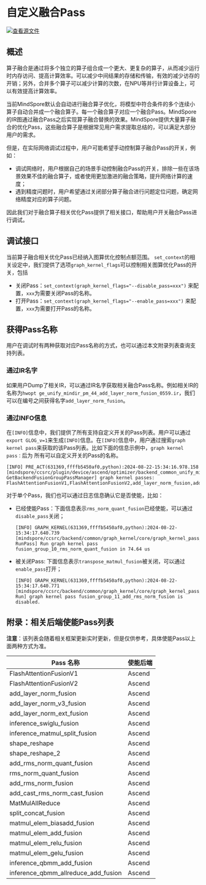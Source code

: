# 自定义融合Pass

[![查看源文件](https://mindspore-website.obs.cn-north-4.myhuaweicloud.com/website-images/r2.4.0/resource/_static/logo_source.svg)](https://gitee.com/mindspore/docs/blob/r2.4.0/docs/mindspore/source_zh_cn/model_train/custom_program/fusion_pass.md)

## 概述

算子融合是通过将多个独立的算子组合成一个更大、更复杂的算子，从而减少运行时内存访问、提高计算效率。可以减少中间结果的存储和传输，有效的减少访存的开销；另外，合并多个算子可以减少计算的次数，在NPU等并行计算设备上，可以有效提高计算效率。

当前MindSpore默认会自动进行融合算子优化，将模型中符合条件的多个连续小算子自动合并成一个融合算子。每一个融合算子对应一个融合Pass。MindSpore的IR图通过融合Pass之后实现算子融合替换的效果。MindSpore提供大量算子融合的优化Pass，这些融合算子是根据常见用户需求提取总结的，可以满足大部分用户的需求。

但是，在实际网络调试过程中，用户可能希望手动控制算子融合Pass的开关，例如：

- 调试网络时，用户根据自己的场景手动控制融合Pass的开关，排除一些在该场景效果不佳的融合算子，或者使用更加激进的融合策略，提升网络计算的速度；
- 遇到精度问题时，用户希望通过关闭部分算子融合进行问题定位问题，确定网络精度对应的算子问题。

因此我们对于融合算子相关优化Pass提供了相关接口，帮助用户开关融合Pass进行调试。

## 调试接口

当前算子融合相关优化Pass已经纳入图算优化控制点额范围。
`set_context`的相关设定中，我们提供了选项`graph_kernel_flags`可以控制相关图算优化Pass的开关，包括

- 关闭Pass：`set_context(graph_kernel_flags="--disable_pass=xxx")` 来配置，`xxx`为需要关闭Pass的名称。
- 打开Pass：`set_context(graph_kernel_flags="--enable_pass=xxx")` 来配置，`xxx`为需要打开Pass的名称。

## 获得Pass名称

用户在调试时有两种获取对应Pass名称的方式，也可以通过本文附录列表查询支持列表。

### 通过IR名字

如果用户Dump了相关IR，可以通过IR名字获取相关融合Pass名称。例如相关IR的名称为`hwopt ge_unify_mindir_pm_44_add_layer_norm_fusion_0559.ir`，我们可以在编号之间获得名字`add_layer_norm_fusion`。

### 通过INFO信息

在`[INFO]`信息中，我们提供了所有支持自定义开关的Pass列表。用户可以通过`export GLOG_v=1`来生成`[INFO]`信息。在`[INFO]`信息中，用户通过搜索`graph kernel pass`来获取的该Pass列表。比如下面的信息示例中，`graph kernel pass：`后为 所有可以自定义开关的Pass的名称。

```shell
[INFO] PRE_ACT(631369,ffffb5450af0,python):2024-08-22-15:34:16.978.158 [mindspore/ccsrc/plugin/device/ascend/optimizer/backend_common_unify_mindir.cc:191] GetBackendFusionGroupPassManager] graph kernel passes: FlashAttentionFusionV1,FlashAttentionFusionV2,add_layer_norm_fusion,add_layer_norm_v3_fusion,add_layer_norm_ext_fusion,inference_swiglu_fusion,inference_matmul_split_fusion,shape_reshape,shape_reshape_2,add_rms_norm_quant_fusion,rms_norm_quant_fusion,add_rms_norm_fusion,add_cast_rms_norm_cast_fusion,MatMulAllReduce,split_concat_fusion,matmul_elem_biasadd_fusion,matmul_elem_add_fusion,matmul_elem_relu_fusion,matmul_elem_gelu_fusion,inference_qbmm_add_fusion,inference_qbmm_allreduce_add_fusion.
```

对于单个Pass，我们也可以通过日志信息确认它是否使能，比如：

- 已经使能Pass：下面信息表示`rms_norm_quant_fusion`已经使能，可以通过`disable_pass`关闭；

    ```shell
    [INFO] GRAPH_KERNEL(631369,ffffb5450af0,python):2024-08-22-15:34:17.640.739 [mindspore/ccsrc/backend/common/graph_kernel/core/graph_kernel_pass_manager.cc:84] RunPass] Run graph kernel pass fusion_group_10_rms_norm_quant_fusion in 74.64 us
    ```

- 被关闭Pass: 下面信息表示`transpose_matmul_fusion`被关闭，可以通过`enable_pass`打开；

    ```shell
    [INFO] GRAPH_KERNEL(631369,ffffb5450af0,python):2024-08-22-15:34:17.640.771 [mindspore/ccsrc/backend/common/graph_kernel/core/graph_kernel_pass_manager.cc:73] Run] graph kernel pass fusion_group_11_add_rms_norm_fusion is disabled.
    ```

## 附录：相关后端使能Pass列表

**注意**：该列表会随着相关框架更新实时更新，但是仅供参考，具体使能Pass以上面两种方式为准。

| Pass 名称                           | 使能后端 |
|-------------------------------------|----------|
| FlashAttentionFusionV1              | Ascend   |
| FlashAttentionFusionV2              | Ascend   |
| add_layer_norm_fusion               | Ascend   |
| add_layer_norm_v3_fusion            | Ascend   |
| add_layer_norm_ext_fusion           | Ascend   |
| inference_swiglu_fusion             | Ascend   |
| inference_matmul_split_fusion       | Ascend   |
| shape_reshape                       | Ascend   |
| shape_reshape_2                     | Ascend   |
| add_rms_norm_quant_fusion           | Ascend   |
| rms_norm_quant_fusion               | Ascend   |
| add_rms_norm_fusion                 | Ascend   |
| add_cast_rms_norm_cast_fusion       | Ascend   |
| MatMulAllReduce                     | Ascend   |
| split_concat_fusion                 | Ascend   |
| matmul_elem_biasadd_fusion          | Ascend   |
| matmul_elem_add_fusion              | Ascend   |
| matmul_elem_relu_fusion             | Ascend   |
| matmul_elem_gelu_fusion             | Ascend   |
| inference_qbmm_add_fusion           | Ascend   |
| inference_qbmm_allreduce_add_fusion | Ascend   |
